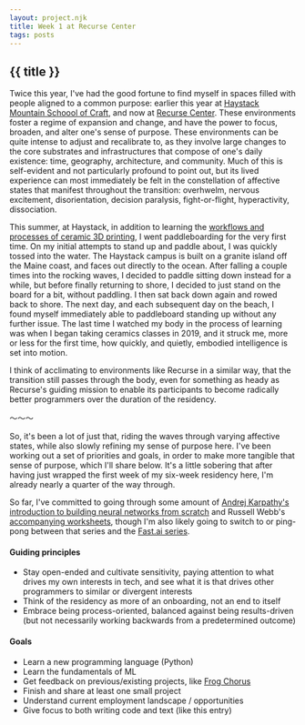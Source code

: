 ```yaml
---
layout: project.njk
title: Week 1 at Recurse Center
tags: posts
---
```

## {{ title }}
Twice this year, I've had the good fortune to find myself in spaces filled with people aligned to a common purpose: earlier this year at [Haystack Mountain Schoool of Craft](https://www.haystack-mtn.org/), and now at [Recurse Center](https://www.recurse.com/). These environments foster a regime of expansion and change, and have the power to focus, broaden, and alter one's sense of purpose. These environments can be quite intense to adjust and recalibrate to, as they involve large changes to the core substrates and infrastructures that compose of one's daily existence: time, geography, architecture, and community. Much of this is self-evident and not particularly profound to point out, but its lived experience can most immediately be felt in the constellation of affective states that manifest throughout the transition: overhwelm, nervous excitement, disorientation, decision paralysis, fight-or-flight, hyperactivity, dissociation.

This summer, at Haystack, in addition to learning the [workflows and processes of ceramic 3D printing](https://medium.com/@reubenson/foray-into-3d-printing-with-clay-at-haystack-207064511cd), I went paddleboarding for the very first time. On my initial attempts to stand up and paddle about, I was quickly tossed into the water. The Haystack campus is built on a granite island off the Maine coast, and faces out directly to the ocean. After falling a couple times into the rocking waves, I decided to paddle sitting down instead for a while, but before finally returning to shore, I decided to just stand on the board for a bit, without paddling. I then sat back down again and rowed back to shore. The next day, and each subsequent day on the beach, I found myself immediately able to paddleboard standing up without any further issue. The last time I watched my body in the process of learning was when I began taking ceramics classes in 2019, and it struck me, more or less for the first time, how quickly, and quietly, embodied intelligence is set into motion.

I think of acclimating to environments like Recurse in a similar way, that the transition still passes through the body, even for something as heady as Recurse's guiding mission to enable its participants to become radically better programmers over the duration of the residency.

<div class="divider-line">〜〜〜</div>

So, it's been a lot of just that, riding the waves through varying affective states, while also slowly refining my sense of purpose here. I've been working out a set of priorities and goals, in order to make more tangible that sense of purpose, which I'll share below. It's a little sobering that after having just wrapped the first week of my six-week residency here, I'm already nearly a quarter of the way through.

So far, I've committed to going through some amount of [Andrej Karpathy's introduction to building neural networks from scratch](https://karpathy.ai/zero-to-hero.html) and Russell Webb's [accompanying worksheets](https://github.com/Russ741/karpathy-nn-z2h), though I'm also likely going to switch to or ping-pong between that series and the [Fast.ai series](https://github.com/fastai/fastbook).

#### Guiding principles
- Stay open-ended and cultivate sensitivity, paying attention to what drives my own interests in tech, and see what it is that drives other programmers to similar or divergent interests
- Think of the residency as more of an onboarding, not an end to itself
- Embrace being process-oriented, balanced against being results-driven (but not necessarily working backwards from a predetermined outcome)

#### Goals
- Learn a new programming language (Python)
- Learn the fundamentals of ML
- Get feedback on previous/existing projects, like [Frog Chorus](https://frogchor.us)
- Finish and share at least one small project
- Understand current employment landscape / opportunities
- Give focus to both writing code and text (like this entry)